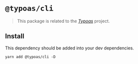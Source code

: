 # `@typoas/cli`

> This package is related to the [_Typoas_](https://github.com/Embraser01/typoas) project.

## Install

This dependency should be added into your dev dependencies.

```shell
yarn add @typoas/cli -D
```
